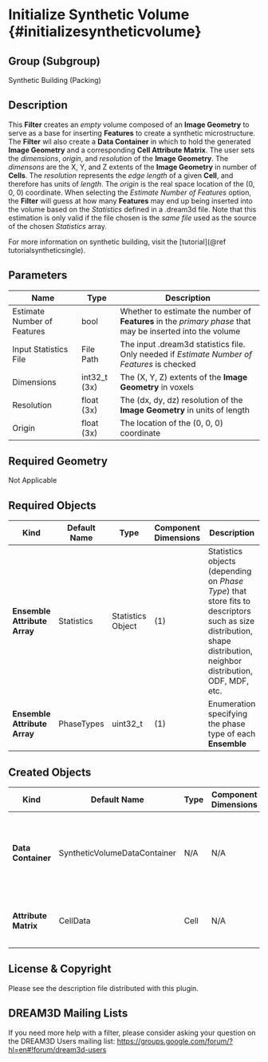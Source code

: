 Initialize Synthetic Volume {#initializesyntheticvolume}
=============

## Group (Subgroup) ##
Synthetic Building (Packing)

## Description ##
This **Filter** creates an _empty_ volume composed of an **Image Geometry** to serve as a base for inserting **Features** to create a synthetic microstructure. The **Filter** wil also create a **Data Container** in which to hold the generated **Image Geometry** and a corresponding **Cell Attribute Matrix**. The user sets the _dimensions_, _origin_, and _resolution_ of the **Image Geometry**. The _dimensons_ are the X, Y, and Z extents of the **Image Geometry** in number of **Cells**. The _resolution_ represents the _edge length_ of a given **Cell**, and therefore has units of _length_. The _origin_ is the real space location of the (0, 0, 0) coordinate. When selecting the _Estimate Number of Features_ option, the **Filter** will guess at how many **Features** may end up being inserted into the volume based on the _Statistics_ defined in a .dream3d file. Note that this estimation is only valid if the file chosen is the _same file_ used as the source of the chosen _Statistics_ array.

For more information on synthetic building, visit the [tutorial](@ref tutorialsyntheticsingle).

## Parameters ##
| Name | Type | Description |
|------|------| ----------- |
| Estimate Number of Features | bool | Whether to estimate the number of **Features** in the _primary phase_ that may be inserted into the volume |
| Input Statistics File | File Path | The input .dream3d statistics file. Only needed if _Estimate Number of Features_ is checked |
| Dimensions | int32_t (3x) | The (X, Y, Z) extents of the **Image Geometry** in voxels |
| Resolution | float (3x) | The (dx, dy, dz) resolution of the **Image Geometry** in units of length |
| Origin | float (3x) | The location of the (0, 0, 0) coordinate |

## Required Geometry ##
Not Applicable

## Required Objects ##
| Kind | Default Name | Type | Component Dimensions | Description |
|------|--------------|-------------|---------|-----|
| **Ensemble Attribute Array** | Statistics | Statistics Object | (1) | Statistics objects (depending on *Phase Type*) that store fits to descriptors such as size distribution, shape distribution, neighbor distribution, ODF, MDF, etc. |
| **Ensemble Attribute Array** | PhaseTypes | uint32_t | (1) | Enumeration specifying the phase type of each **Ensemble** |

## Created Objects ##
| Kind | Default Name | Type | Component Dimensions | Description |
|------|--------------|-------------|---------|-----|
| **Data Container** | SyntheticVolumeDataContainer | N/A | N/A | Created synthetic volume **Data Container** name with an **Image Geometry** |
| **Attribute Matrix** | CellData | Cell | N/A | Created **Cell Attribute Matrix** name |


## License & Copyright ##

Please see the description file distributed with this plugin.

## DREAM3D Mailing Lists ##

If you need more help with a filter, please consider asking your question on the DREAM3D Users mailing list:
https://groups.google.com/forum/?hl=en#!forum/dream3d-users


